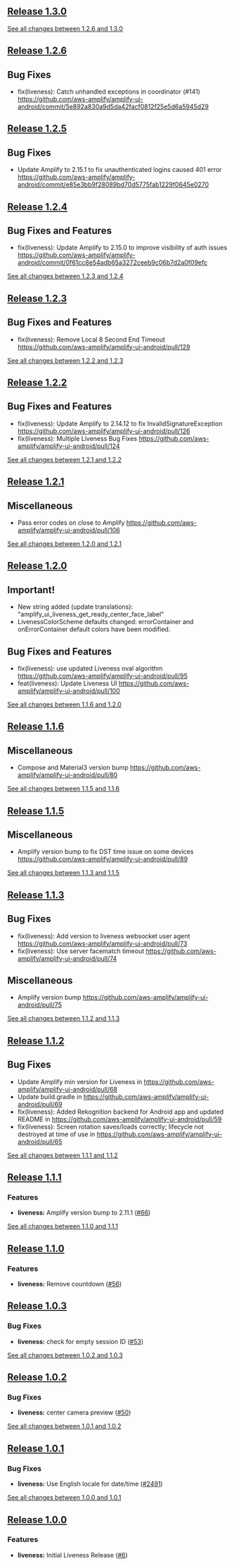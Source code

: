## [Release 1.3.0](https://github.com/traderepublic/amplify-ui-android/releases/tag/release_liveness_v1.3.0)



[See all changes between 1.2.6 and 1.3.0](https://github.com/traderepublic/amplify-ui-android/compare/release_liveness_v1.2.6...release_liveness_v1.3.0)

## [Release 1.2.6](https://github.com/aws-amplify/amplify-ui-android/releases/tag/release_liveness_v1.2.6)

## Bug Fixes
* fix(liveness): Catch unhandled exceptions in coordinator (#141) https://github.com/aws-amplify/amplify-ui-android/commit/5e892a830a9d5da42facf0812f25e5d6a5945d29

## [Release 1.2.5](https://github.com/aws-amplify/amplify-ui-android/releases/tag/release_liveness_v1.2.5)

## Bug Fixes
* Update Amplify to 2.15.1 to fix unauthenticated logins caused 401 error https://github.com/aws-amplify/amplify-android/commit/e85e3bb9f28089bd70d5775fab1229f0645e0270

## [Release 1.2.4](https://github.com/aws-amplify/amplify-ui-android/releases/tag/release_liveness_v1.2.4)

## Bug Fixes and Features
* fix(liveness): Update Amplify to 2.15.0 to improve visibility of auth issues https://github.com/aws-amplify/amplify-android/commit/0f61cc8e54adb65a3272ceeb9c06b7d2a0f09efc

[See all changes between 1.2.3 and 1.2.4](https://github.com/aws-amplify/amplify-ui-android/compare/release_liveness_v1.2.3...release-liveness-1.2.4)

## [Release 1.2.3](https://github.com/aws-amplify/amplify-ui-android/releases/tag/release_liveness_v1.2.3)

## Bug Fixes and Features
* fix(liveness): Remove Local 8 Second End Timeout https://github.com/aws-amplify/amplify-ui-android/pull/129

[See all changes between 1.2.2 and 1.2.3](https://github.com/aws-amplify/amplify-ui-android/compare/release_liveness_v1.2.2...release-liveness-1.2.3)

## [Release 1.2.2](https://github.com/aws-amplify/amplify-ui-android/releases/tag/release_liveness_v1.2.2)

## Bug Fixes and Features
* fix(liveness): Update Amplify to 2.14.12 to fix InvalidSignatureException https://github.com/aws-amplify/amplify-ui-android/pull/126
* fix(liveness): Multiple Liveness Bug Fixes https://github.com/aws-amplify/amplify-ui-android/pull/124

[See all changes between 1.2.1 and 1.2.2](https://github.com/aws-amplify/amplify-ui-android/compare/release_liveness_v1.2.1...release-liveness-1.2.2)

## [Release 1.2.1](https://github.com/aws-amplify/amplify-ui-android/releases/tag/release_liveness_v1.2.1)

## Miscellaneous
* Pass error codes on close to Amplify https://github.com/aws-amplify/amplify-ui-android/pull/106

[See all changes between 1.2.0 and 1.2.1](https://github.com/aws-amplify/amplify-ui-android/compare/release_liveness_v1.2.0...release-liveness-1.2.1)

## [Release 1.2.0](https://github.com/aws-amplify/amplify-ui-android/releases/tag/release_liveness_v1.2.0)

## Important!
* New string added (update translations): "amplify_ui_liveness_get_ready_center_face_label"
* LivenessColorScheme defaults changed: errorContainer and onErrorContainer default colors have been modified.

## Bug Fixes and Features
* fix(liveness): use updated Liveness oval algorithm https://github.com/aws-amplify/amplify-ui-android/pull/95
* feat(liveness): Update Liveness UI https://github.com/aws-amplify/amplify-ui-android/pull/100

[See all changes between 1.1.6 and 1.2.0](https://github.com/aws-amplify/amplify-ui-android/compare/release_liveness_v1.1.6...release-liveness-1.2.0)

## [Release 1.1.6](https://github.com/aws-amplify/amplify-ui-android/releases/tag/release_liveness_v1.1.6)

## Miscellaneous
* Compose and Material3 version bump https://github.com/aws-amplify/amplify-ui-android/pull/80

[See all changes between 1.1.5 and 1.1.6](https://github.com/aws-amplify/amplify-ui-android/compare/release_liveness_v1.1.5...release_liveness_v1.1.6)

## [Release 1.1.5](https://github.com/aws-amplify/amplify-ui-android/releases/tag/release_liveness_v1.1.5)

## Miscellaneous
* Amplify version bump to fix DST time issue on some devices https://github.com/aws-amplify/amplify-ui-android/pull/89

[See all changes between 1.1.3 and 1.1.5](https://github.com/aws-amplify/amplify-ui-android/compare/release_liveness_v1.1.5...release_liveness_v1.1.3)

## [Release 1.1.3](https://github.com/aws-amplify/amplify-ui-android/releases/tag/release_liveness_v1.1.3)

## Bug Fixes
* fix(liveness): Add version to liveness websocket user agent https://github.com/aws-amplify/amplify-ui-android/pull/73
* fix(liveness): Use server facematch timeout https://github.com/aws-amplify/amplify-ui-android/pull/74

## Miscellaneous
* Amplify version bump https://github.com/aws-amplify/amplify-ui-android/pull/75

[See all changes between 1.1.2 and 1.1.3](https://github.com/aws-amplify/amplify-ui-android/compare/release_liveness_v1.1.2...release_liveness_v1.1.3)

## [Release 1.1.2](https://github.com/aws-amplify/amplify-ui-android/releases/tag/release_liveness_v1.1.2)
## Bug Fixes
* Update Amplify min version for Liveness in https://github.com/aws-amplify/amplify-ui-android/pull/68
* Update build.gradle in https://github.com/aws-amplify/amplify-ui-android/pull/69
* fix(liveness): Added Rekognition backend for Android app and updated README in https://github.com/aws-amplify/amplify-ui-android/pull/59
* fix(liveness): Screen rotation saves/loads correctly; lifecycle not destroyed at time of use in https://github.com/aws-amplify/amplify-ui-android/pull/65

[See all changes between 1.1.1 and 1.1.2](https://github.com/aws-amplify/amplify-ui-android/compare/release_liveness_v1.1.1...release_liveness_v1.1.2)

## [Release 1.1.1](https://github.com/aws-amplify/amplify-ui-android/releases/tag/release_liveness_v1.1.1)

### Features
- **liveness:** Amplify version bump to 2.11.1 ([#66](https://github.com/aws-amplify/amplify-ui-android/pull/66))

[See all changes between 1.1.0 and 1.1.1](https://github.com/aws-amplify/amplify-ui-android/compare/release_liveness_v1.1.0...release_liveness_v1.1.1)

## [Release 1.1.0](https://github.com/aws-amplify/amplify-ui-android/releases/tag/release_liveness_v1.1.0)

### Features
- **liveness:** Remove countdown ([#56](https://github.com/aws-amplify/amplify-ui-android/pull/56))

## [Release 1.0.3](https://github.com/aws-amplify/amplify-ui-android/releases/tag/release_liveness_v1.0.3)

### Bug Fixes
- **liveness:** check for empty session ID ([#53](https://github.com/aws-amplify/amplify-ui-android/issues/53))

[See all changes between 1.0.2 and 1.0.3](https://github.com/aws-amplify/amplify-ui-android/compare/release_liveness_v1.0.2...release_liveness_v1.0.3)

## [Release 1.0.2](https://github.com/aws-amplify/amplify-ui-android/releases/tag/release_liveness_v1.0.2)

### Bug Fixes
- **liveness:** center camera preview ([#50](https://github.com/aws-amplify/amplify-ui-android/issues/50))

[See all changes between 1.0.1 and 1.0.2](https://github.com/aws-amplify/amplify-ui-android/compare/release_liveness_v1.0.1...release_liveness_v1.0.2)

## [Release 1.0.1](https://github.com/aws-amplify/amplify-ui-android/releases/tag/release_liveness_v1.0.1)

### Bug Fixes
- **liveness:** Use English locale for date/time ([#2491](https://github.com/aws-amplify/amplify-android/issues/2491))

[See all changes between 1.0.0 and 1.0.1](https://github.com/aws-amplify/amplify-ui-android/compare/release_liveness_v1.0.0...release_liveness_v1.0.1)

## [Release 1.0.0](https://github.com/aws-amplify/amplify-ui-android/releases/tag/release_liveness_v1.0.0)

### Features
- **liveness:** Initial Liveness Release ([#6](https://github.com/aws-amplify/amplify-ui-android/issues/6))
